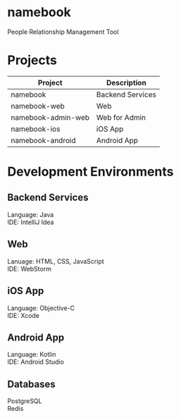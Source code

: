 # namebook
People Relationship Management Tool

# Projects
| Project | Description | 
| --- | --- | 
| namebook | Backend Services |
| namebook-web | Web |
| namebook-admin-web | Web for Admin |
| namebook-ios | iOS App |
| namebook-android | Android App |

# Development Environments
## Backend Services
Language: Java  
IDE: IntelliJ Idea  

## Web
Lanuage: HTML, CSS, JavaScript  
IDE: WebStorm  

## iOS App
Language: Objective-C  
IDE: Xcode

## Android App
Language: Kotlin  
IDE: Android Studio

## Databases
PostgreSQL  
Redis
